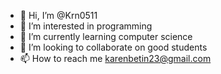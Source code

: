 - 👋 Hi, I’m @Krn0511
- 👀 I’m interested in programming 
- 🌱 I’m currently learning computer science 
- 💞️ I’m looking to collaborate on good students 
- 📫 How to reach me karenbetin23@gmail.com

<!---
Krn0511/Krn0511 is a ✨ special ✨ repository because its `README.md` (this file) appears on your GitHub profile.
You can click the Preview link to take a look at your changes.
--->
